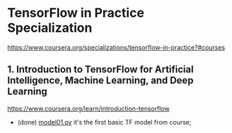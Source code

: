 # TensorFlow in Practice Specialization
https://www.coursera.org/specializations/tensorflow-in-practice?#courses

## 1. Introduction to TensorFlow for Artificial Intelligence, Machine Learning, and Deep Learning
https://www.coursera.org/learn/introduction-tensorflow

- (done) [model01.py](model01.py) it's the first basic TF model from course;
